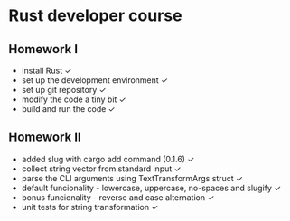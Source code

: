 # Rust developer course

## Homework I

- install Rust ✓
- set up the development environment ✓ 
- set up git repository ✓
- modify the code a tiny bit ✓
- build and run the code ✓


## Homework II
- added slug with cargo add command (0.1.6) ✓
- collect string vector from standard input ✓
- parse the CLI arguments using TextTransformArgs struct ✓
- default funcionality - lowercase, uppercase, no-spaces and slugify ✓
- bonus funcionality - reverse and case alternation ✓
- unit tests for string transformation ✓